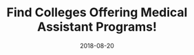 ---
path: "/programs/l/"
scramble: "26A2E9F6"
date: "2018-08-20"
title: "Find Colleges Offering Medical Assistant Programs!"
content: ""
components: "{'ads':0,'lrform':1}"
action: ""
areaOfStudy: "75346615"
concentration: "885D3815"
collegeId: ""
headerText: ""
introText: ""
buttonText: ""
submitButtonText: ""
theme: "ce-sem-programs"
launchInLightbox: "FALSE"
template: ""
aosName: "medical"
conName: ""
---